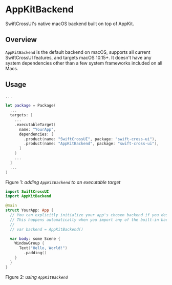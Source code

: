 # AppKitBackend

SwiftCrossUI's native macOS backend built on top of AppKit.

## Overview

`AppKitBackend` is the default backend on macOS, supports all current SwiftCrossUI features, and targets macOS 10.15+. It doesn't have any system dependencies other than a few system frameworks included on all Macs.

## Usage

```swift
...

let package = Package(
  ...
  targets: [
    ...
    .executableTarget(
      name: "YourApp",
      dependencies: [
        .product(name: "SwiftCrossUI", package: "swift-cross-ui"),
        .product(name: "AppKitBackend", package: "swift-cross-ui"),
      ]
    )
    ...
  ]
  ...
)
```
Figure 1: *adding `AppKitBackend` to an executable target*

```swift
import SwiftCrossUI
import AppKitBackend

@main
struct YourApp: App {
  // You can explicitly initialize your app's chosen backend if you desire.
  // This happens automatically when you import any of the built-in backends.
  //
  // var backend = AppKitBackend()

  var body: some Scene {
    WindowGroup {
      Text("Hello, World!")
        .padding()
    }
  }
}
```
Figure 2: *using `AppKitBackend`*
